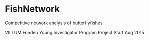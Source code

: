 # FishNetwork
Competitive network analysis of butterflyfishes

VILLUM Fonden Young Investigator Program Project
Start Aug 2015
